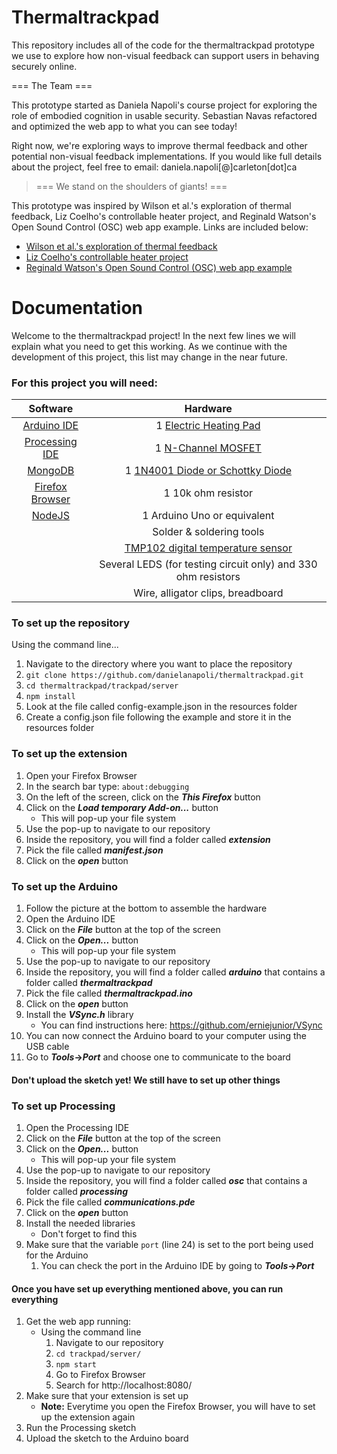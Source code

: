# Thermaltrackpad

This repository includes all of the code for the thermaltrackpad prototype we use to explore how non-visual feedback can support users in behaving securely online. 

=== The Team ===

This prototype started as Daniela Napoli's course project for exploring the role of embodied cognition in usable security. Sebastian Navas refactored and optimized the web app to what you can see today! 

Right now, we're exploring ways to improve thermal feedback and other potential non-visual feedback implementations. If you would like full details about the project, feel free to email: daniela.napoli[@]carleton[dot]ca

> === We stand on the shoulders of giants! ===

This prototype was inspired by Wilson et al.'s exploration of thermal feedback, Liz Coelho's controllable heater project, and Reginald Watson's Open Sound Control (OSC) web app example. Links are included below:

- [Wilson et al.'s exploration of thermal feedback](https://dl.acm.org/doi/pdf/10.1145/3027063.3053127)
- [Liz Coelho's controllable heater project](https://astronomersanonymous.wordpress.com/2016/04/02/controlling-heating-pads-with-arduino-uno/)
- [Reginald Watson's Open Sound Control (OSC) web app example](https://maker.pro/arduino/projects/learn-how-to-enable-communication-between-an-arduino-and-web-browser)

# Documentation

Welcome to the thermaltrackpad project! In the next few lines we will explain what you need to get this working. As we continue with the development of this project, this list may change in the near future. 

### For this project you will need:

**Software** | **Hardware**
:-------------:|:-------------:
[Arduino IDE](https://www.arduino.cc/en/Main/Software) | 1 [Electric Heating Pad](https://www.sparkfun.com/products/11289)
[Processing IDE](https://processing.org/download/) | 1 [N-Channel MOSFET](https://www.sparkfun.com/products/10213)
[MongoDB](https://docs.mongodb.com/manual/installation/) | 1 [1N4001 Diode or Schottky Diode](https://www.adafruit.com/products/755)
[Firefox Browser](https://www.mozilla.org/en-CA/firefox/new/) | 1 10k ohm resistor
[NodeJS](https://nodejs.org/en/) | 1 Arduino Uno or equivalent
&nbsp; | Solder & soldering tools
&nbsp; | [TMP102 digital temperature sensor](https://www.sparkfun.com/products/11931)
&nbsp; | Several LEDS (for testing circuit only) and 330 ohm resistors
&nbsp; | Wire, alligator clips, breadboard

### To set up the repository
Using the command line...
1. Navigate to the directory where you want to place the repository
1. `git clone https://github.com/danielanapoli/thermaltrackpad.git`
1. `cd thermaltrackpad/trackpad/server`
1. `npm install`
1. Look at the file called config-example.json in the resources folder
1. Create a config.json file following the example and store it in the resources folder

### To set up the extension
1. Open your Firefox Browser
1. In the search bar type: `about:debugging`
1. On the left of the screen, click on the **_This Firefox_** button
1. Click on the **_Load temporary Add-on..._** button
    - This will pop-up your file system
1. Use the pop-up to navigate to our repository
1. Inside the repository, you will find a folder called **_extension_**
1. Pick the file called **_manifest.json_**
1. Click on the **_open_** button

### To set up the Arduino
1. Follow the picture at the bottom to assemble the hardware
1. Open the Arduino IDE
1. Click on the **_File_** button at the top of the screen
1. Click on the **_Open..._** button
    - This will pop-up your file system
1. Use the pop-up to navigate to our repository
1. Inside the repository, you will find a folder called **_arduino_** that contains a folder called **_thermaltrackpad_**
1. Pick the file called **_thermaltrackpad.ino_**
1. Click on the **_open_** button
1. Install the **_VSync.h_** library
    - You can find instructions here: https://github.com/erniejunior/VSync
1. You can now connect the Arduino board to your computer using the USB cable
1. Go to **_Tools_->_Port_** and choose one to communicate to the board

#### Don't upload the sketch yet! We still have to set up other things

### To set up Processing
1. Open the Processing IDE
1. Click on the **_File_** button at the top of the screen
1. Click on the **_Open..._** button
    - This will pop-up your file system
1. Use the pop-up to navigate to our repository
1. Inside the repository, you will find a folder called **_osc_** that contains a folder called **_processing_**
1. Pick the file called **_communications.pde_**
1. Click on the **_open_** button
1. Install the needed libraries
    - Don't forget to find this
1. Make sure that the variable `port` (line 24) is set to the port being used for the Arduino 
    1. You can check the port in the Arduino IDE by going to **_Tools_->_Port_**


#### Once you have set up everything mentioned above, you can run everything
1. Get the web app running:
    - Using the command line
        1. Navigate to our repository
        1. `cd trackpad/server/`
        1. `npm start`
        1. Go to Firefox Browser 
        1. Search for http://localhost:8080/
1. Make sure that your extension is set up
    - **Note:** Everytime you open the Firefox Browser, you will have to set up the extension again
1. Run the Processing sketch
1. Upload the sketch to the Arduino board